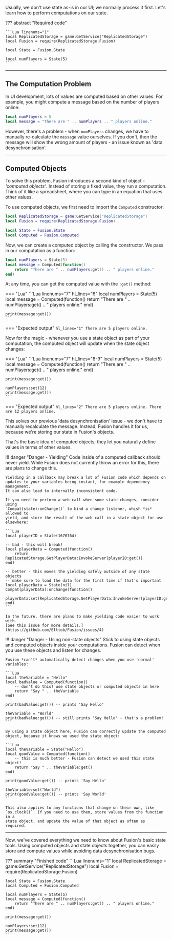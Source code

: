 Usually, we don't use state as-is in our UI; we normally process it first. Let's
learn how to perform computations on our state.

??? abstract "Required code"

	```Lua linenums="1"
	local ReplicatedStorage = game:GetService("ReplicatedStorage")
	local Fusion = require(ReplicatedStorage.Fusion)

	local State = Fusion.State

	local numPlayers = State(5)
	```

-----

## The Computation Problem

In UI development, lots of values are computed based on other values. For
example, you might compute a message based on the number of players online:

```Lua
local numPlayers = 5
local message = "There are " .. numPlayers .. " players online."
```

However, there's a problem - when `numPlayers` changes, we have to manually
re-calculate the `message` value ourselves. If you don't, then the message will
show the wrong amount of players - an issue known as 'data desynchronisation'.

-----

## Computed Objects

To solve this problem, Fusion introduces a second kind of object - *'computed
objects'*. Instead of storing a fixed value, they run a computation. Think of it
like a spreadsheet, where you can type in an equation that uses other values.

To use computed objects, we first need to import the `Computed` constructor:

```Lua linenums="1" hl_lines="5"
local ReplicatedStorage = game:GetService("ReplicatedStorage")
local Fusion = require(ReplicatedStorage.Fusion)

local State = Fusion.State
local Computed = Fusion.Computed
```

Now, we can create a computed object by calling the constructor. We pass in our
computation as a function:

```Lua linenums="7" hl_lines="2-4"
local numPlayers = State(5)
local message = Computed(function()
	return "There are " .. numPlayers:get() .. " players online."
end)
```

At any time, you can get the computed value with the `:get()` method:

=== "Lua"
	```Lua linenums="7" hl_lines="6"
	local numPlayers = State(5)
	local message = Computed(function()
		return "There are " .. numPlayers:get() .. " players online."
	end)

	print(message:get())
	```
=== "Expected output"
	``` hl_lines="1"
	There are 5 players online.
	```

Now for the magic - whenever you use a state object as part of your computation,
the computed object will update when the state object changes:

=== "Lua"
	```Lua linenums="7" hl_lines="8-9"
	local numPlayers = State(5)
	local message = Computed(function()
		return "There are " .. numPlayers:get() .. " players online."
	end)

	print(message:get())

	numPlayers:set(12)
	print(message:get())
	```
=== "Expected output"
	``` hl_lines="2"
	There are 5 players online.
	There are 12 players online.
	```

This solves our previous 'data desynchronisation' issue - we don't have to
manually recalculate the message. Instead, Fusion handles it for us, because
we're storing our state in Fusion's objects.

That's the basic idea of computed objects; they let you naturally define values
in terms of other values.

!!! danger "Danger - Yielding"
	Code inside of a computed callback should never yield. While Fusion does not
	currently throw an error for this, there are plans to change this.

	Yielding in a callback may break a lot of Fusion code which depends on
	updates to your variables being instant, for example dependency management.
	It can also lead to internally inconsistent code.

	If you need to perform a web call when some state changes, consider using
	`Compat(state):onChange()` to bind a change listener, whish *is* allowed to
	yield, and store the result of the web call in a state object for use
	elsewhere:

	```Lua
	local playerID = State(1670764)

	-- bad - this will break!
	local playerData = Computed(function()
		return ReplicatedStorage.GetPlayerData:InvokeServer(playerID:get())
	end)

	-- better - this moves the yielding safely outside of any state objects
	-- make sure to load the data for the first time if that's important
	local playerData = State(nil)
	Compat(playerData):onChange(function()
		playerData:set(ReplicatedStorage.GetPlayerData:InvokeServer(playerID:get()))
	end)
	```

	In the future, there are plans to make yielding code easier to work with.
	[See this issue for more details.](https://github.com/Elttob/Fusion/issues/4)

!!! danger "Danger - Using non-state objects"
	Stick to using state objects and computed objects inside your computations.
	Fusion can detect when you use these objects and listen for changes.

	Fusion *can't* automatically detect changes when you use 'normal' variables:

	```Lua
	local theVariable = "Hello"
	local badValue = Computed(function()
		-- don't do this! use state objects or computed objects in here
		return "Say " .. theVariable
	end)

	print(badValue:get()) -- prints 'Say Hello'

	theVariable = "World"
	print(badValue:get()) -- still prints 'Say Hello' - that's a problem!
	```

	By using a state object here, Fusion can correctly update the computed
	object, because it knows we used the state object:

	```Lua
	local theVariable = State("Hello")
	local goodValue = Computed(function()
		-- this is much better - Fusion can detect we used this state object!
		return "Say " .. theVariable:get()
	end)

	print(goodValue:get()) -- prints 'Say Hello'

	theVariable:set("World")
	print(goodValue:get()) -- prints 'Say World'
	```

	This also applies to any functions that change on their own, like
	`os.clock()`. If you need to use them, store values from the function in a
	state object, and update the value of that object as often as required.

-----

Now, we've covered everything we need to know about Fusion's basic state tools.
Using computed objects and state objects together, you can easily store and
compute values while avoiding data desynchronisation bugs.

??? summary "Finished code"
	```Lua linenums="1"
	local ReplicatedStorage = game:GetService("ReplicatedStorage")
	local Fusion = require(ReplicatedStorage.Fusion)

	local State = Fusion.State
	local Computed = Fusion.Computed

	local numPlayers = State(5)
	local message = Computed(function()
		return "There are " .. numPlayers:get() .. " players online."
	end)

	print(message:get())

	numPlayers:set(12)
	print(message:get())
	```